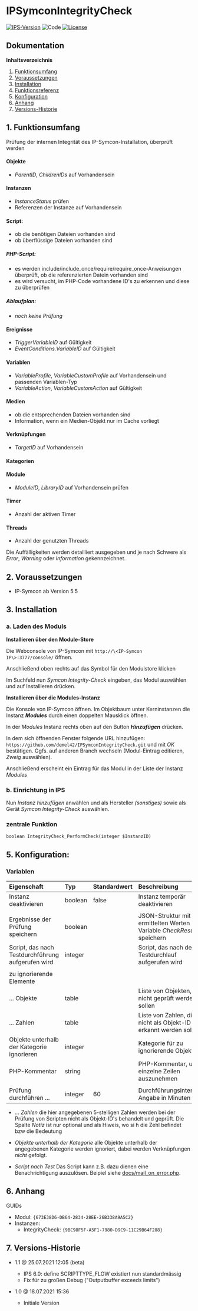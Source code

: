 # IPSymconIntegrityCheck

[![IPS-Version](https://img.shields.io/badge/Symcon_Version-5.5+-red.svg)](https://www.symcon.de/service/dokumentation/entwicklerbereich/sdk-tools/sdk-php/)
![Code](https://img.shields.io/badge/Code-PHP-blue.svg)
[![License](https://img.shields.io/badge/License-CC%20BY--NC--SA%204.0-green.svg)](https://creativecommons.org/licenses/by-nc-sa/4.0/)

## Dokumentation

**Inhaltsverzeichnis**

1. [Funktionsumfang](#1-funktionsumfang)
2. [Voraussetzungen](#2-voraussetzungen)
3. [Installation](#3-installation)
4. [Funktionsreferenz](#4-funktionsreferenz)
5. [Konfiguration](#5-konfiguration)
6. [Anhang](#6-anhang)
7. [Versions-Historie](#7-versions-historie)

## 1. Funktionsumfang

Prüfung der internen Integrität des IP-Symcon-Installation, überprüft werden

#### Objekte
- _ParentID_, _ChildrenIDs_ auf Vorhandensein
#### Instanzen
- _InstanceStatus_ prüfen
- Referenzen der Instanze auf Vorhandensein
#### Script:
- ob die benötigen Dateien vorhanden sind
- ob überflüssige Dateien vorhanden sind
##### PHP-Script:
- es werden include/include_once/require/require_once-Anweisungen überprüft, ob die referenzierten Datein vorhanden sind
- es wird versucht, im PHP-Code vorhandene ID's zu erkennen und diese zu überprüfen
##### Ablaufplan:
- *noch keine Prüfung*
#### Ereignisse
- _TriggerVariableID_ auf Gültigkeit
- _EventConditions.VariableID_ auf Gültigkeit
#### Variablen
- _VariableProfile_, _VariableCustomProfile_ auf Vorhandensein und passenden Variablen-Typ
- _VariableAction_, _VariableCustomAction_ auf Gültigkeit
#### Medien
- ob die entsprechenden Dateien vorhanden sind
- Information, wenn ein Medien-Objekt nur im Cache vorliegt
#### Verknüpfungen
- _TargetID_ auf Vorhandensein
#### Kategorien
#### Module
- _ModuleID_, _LibraryID_ auf Vorhandensein prüfen
#### Timer
- Anzahl der aktiven Timer
#### Threads
- Anzahl der genutzten Threads

Die Auffälligkeiten werden detailliert ausgegeben und je nach Schwere als _Error_, _Warning_ oder _Information_ gekennzeichnet.

## 2. Voraussetzungen

 - IP-Symcon ab Version 5.5

## 3. Installation

### a. Laden des Moduls

**Installieren über den Module-Store**

Die Webconsole von IP-Symcon mit `http://\<IP-Symcon IP\>:3777/console/` öffnen.

Anschließend oben rechts auf das Symbol für den Modulstore klicken

Im Suchfeld nun *Symcon Integrity-Check* eingeben, das Modul auswählen und auf Installieren drücken.

**Installieren über die Modules-Instanz**

Die Konsole von IP-Symcon öffnen. Im Objektbaum unter Kerninstanzen die Instanz __*Modules*__ durch einen doppelten Mausklick öffnen.

In der _Modules_ Instanz rechts oben auf den Button __*Hinzufügen*__ drücken.

In dem sich öffnenden Fenster folgende URL hinzufügen: `https://github.com/demel42/IPSymconIntegrityCheck.git`
und mit _OK_ bestätigen. Ggfs. auf anderen Branch wechseln (Modul-Eintrag editieren, _Zweig_ auswählen).

Anschließend erscheint ein Eintrag für das Modul in der Liste der Instanz _Modules_

### b. Einrichtung in IPS

Nun _Instanz hinzufügen_ anwählen und als Hersteller _(sonstiges)_ sowie als Gerät _Symcon Integrity-Check_ auswählen.

### zentrale Funktion

`boolean IntegrityCheck_PerformCheck(integer $InstanzID)`<br>

## 5. Konfiguration:

### Variablen

| Eigenschaft                                       | Typ     | Standardwert | Beschreibung |
| :-------------------------------                  | :------ | :----------- | :----------- |
| Instanz deaktivieren                              | boolean | false        | Instanz temporär deaktivieren |
|                                                   |         |              | |
| Ergebnisse der Prüfung speichern                  | boolean |              | JSON-Struktur mit der ermittelten Werten in Variable _CheckResult_ speichern |
| Script, das nach Testdurchführung aufgerufen wird | integer |              | Script, das nach dem Testdurchlauf aufgerufen wird |
|                                                   |         |              | |
| zu ignorierende Elemente                          |         |              | |
| ... Objekte                                       | table   |              | Liste von Objekten, die nicht geprüft werden sollen |
| ... Zahlen                                        | table   |              | Liste von Zahlen, die nicht als Objekt-ID erkannt werden sollen |
| Objekte unterhalb der Kategorie ignorieren        | integer |              | Kategorie für zu ignorierende Objekte |
| PHP-Kommentar                                     | string  |              | PHP-Kommentar, um einzelne Zeilen auszunehmen |
|                                                   |         |              | |
| Prüfung durchführen ...                           | integer | 60           | Durchführungsintervall, Angabe in Minuten |

- *... Zahlen*
die hier angegebenen 5-stelligen Zahlen werden bei der Prüfung von Scripten nicht als Objekt-ID's behandelt und geprüft.
Die Spalte *Notiz* ist nur optional und als Hiweis, wo si h die Zehl befindet bzw die Bedeutung

- *Objekte unterhalb der Kategorie*
alle Objekte unterhalb der angegebenen Kategorie werden ignoriert, dabei werden Verknüpfungen *nicht* gefolgt.

- *Script nach Test*
Das Script kann z.B. dazu dienen eine Benachrichtigung auszulösen. Beipiel siehe [docs/mail_on_error.php](docs/mail_on_error.php).

## 6. Anhang

GUIDs

- Modul: `{673E38D6-DB64-2834-28EE-26B338A9A5C2}`
- Instanzen:
  - IntegrityCheck: `{9BC98F5F-A5F1-7980-D9C9-11C29B64F288}`

## 7. Versions-Historie

- 1.1 @ 25.07.2021 12:05 (beta)
  - IPS 6.0: define SCRIPTTYPE_FLOW existiert nun standardmässig
  - Fix für zu großen Debug ("Outputbuffer exceeds limits")

- 1.0 @ 18.07.2021 15:36
  - Initiale Version

